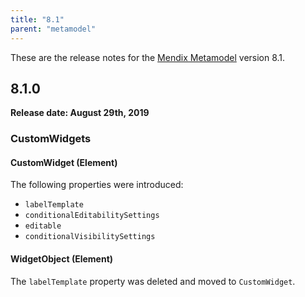```yaml
---
title: "8.1"
parent: "metamodel"
---
```


These are the release notes for the  [Mendix Metamodel](/apidocs-mxsdk/mxsdk/understanding-the-metamodel) version 8.1.

## 8.1.0

**Release date: August 29th, 2019**

### CustomWidgets

#### CustomWidget (Element)

The following properties were introduced:

* `labelTemplate`
* `conditionalEditabilitySettings`
* `editable`
* `conditionalVisibilitySettings`

#### WidgetObject (Element)

The `labelTemplate` property was deleted and moved to `CustomWidget`.

